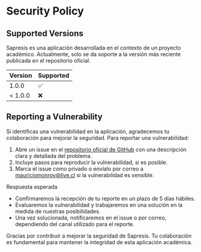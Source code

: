 # Security Policy

## Supported Versions

Sapresis es una aplicación desarrollada en el contexto de un proyecto académico. 
Actualmente, solo se da soporte a la versión más reciente publicada en el repositorio oficial.

| Version | Supported          |
| ------- | ------------------ |
| 1.0.0   | :white_check_mark: |
| < 1.0.0 | :x:                |

## Reporting a Vulnerability

Si identificas una vulnerabilidad en la aplicación, agradecemos tu colaboración para mejorar la seguridad. Para reportar una vulnerabilidad:

 1. Abre un issue en el [repositorio oficial de GitHub](https://github.com/MauricioMonroy/sapresis/issues) con una descripción clara y detallada del problema.
 2. Incluye pasos para reproducir la vulnerabilidad, si es posible.
 3. Marca el issue como privado o envíalo por correo a <mauriciomonroy@live.cl> si la vulnerabilidad es sensible.

Respuesta esperada

 * Confirmaremos la recepción de tu reporte en un plazo de 5 días hábiles.
 * Evaluaremos la vulnerabilidad y trabajaremos en una solución en la medida de nuestras posibilidades.
 * Una vez solucionada, notificaremos en el issue o por correo, dependiendo del canal utilizado para el reporte.

Gracias por contribuir a mejorar la seguridad de Sapresis. Tu colaboración es fundamental para mantener la integridad de esta aplicación académica.

